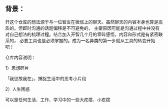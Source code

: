## 背景：

开这个仓库的想法源于与一位智友在微信上的聊天。虽然聊天的内容本身也算是高质的。但即时沟通的话题偏移是不可避免的，
主要原因可能是沟通过程中并没有对自己想法的梳理过程。结合加入开智几个月的零碎感悟，内容和形式是有紧密联系的，
必要工具也是必须掌握的。成为一名异类的第一步就从工具的转变开始吧！

仓库内容说明：

1）思想碎片

「我思故我在」，捕捉生活中的思考小片段

2）人生困惑

可以是任何生活、工作、学习中的一些大疙瘩、小疙瘩


